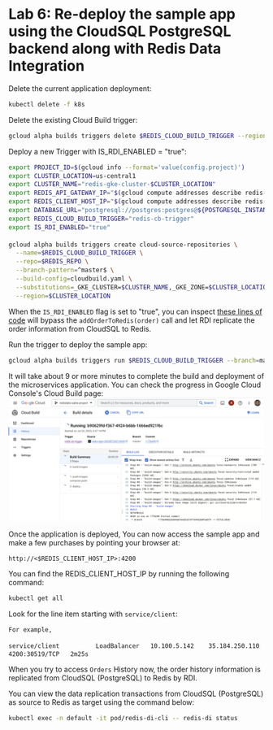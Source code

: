 # Lab 6:  Re-deploy the sample app using the CloudSQL PostgreSQL backend along with Redis Data Integration

Delete the current application deployment:
```bash
kubectl delete -f k8s
```

Delete the existing Cloud Build trigger:
```bash
gcloud alpha builds triggers delete $REDIS_CLOUD_BUILD_TRIGGER --region=$CLUSTER_LOCATION
```
          
Deploy a new Trigger with IS_RDI_ENABLED = "true":
```bash
export PROJECT_ID=$(gcloud info --format='value(config.project)')
export CLUSTER_LOCATION=us-central1
export CLUSTER_NAME="redis-gke-cluster-$CLUSTER_LOCATION"
export REDIS_API_GATEWAY_IP="$(gcloud compute addresses describe redis-api-gateway-ip --region=us-central1 --format='value(address)')"
export REDIS_CLIENT_HOST_IP="$(gcloud compute addresses describe redis-client-host-ip --region=us-central1 --format='value(address)')"
export DATABASE_URL="postgresql://postgres:postgres@${POSTGRESQL_INSTANCE_IP}:5432/dbFashion?schema=public"
export REDIS_CLOUD_BUILD_TRIGGER="redis-cb-trigger"
export IS_RDI_ENABLED="true"

gcloud alpha builds triggers create cloud-source-repositories \
  --name=$REDIS_CLOUD_BUILD_TRIGGER \
  --repo=$REDIS_REPO \
  --branch-pattern=^master$ \
  --build-config=cloudbuild.yaml \
  --substitutions=_GKE_CLUSTER=$CLUSTER_NAME,_GKE_ZONE=$CLUSTER_LOCATION,_API_GATEWAY_IP=$REDIS_API_GATEWAY_IP,_CLIENT_IP=$REDIS_CLIENT_HOST_IP,_REDIS_URI=$REDIS_URI,_REDIS_INSIGHT_PORT=$REDIS_INSIGHT_PORT,_DATABASE_URI=$DATABASE_URL,_IS_RDI_ENABLED=$IS_RDI_ENABLED \
  --region=$CLUSTER_LOCATION
```
When the `IS_RDI_ENABLED` flag is set to "true", you can inspect [these lines of code](https://github.com/gmflau/google-dev-day-workshop/blob/main/server/src/services/orders/src/service-impl.ts#L163-L165) will bypass the `addOrderToRedis(order)` call and let RDI replicate the order information from CloudSQL to Redis.
                   
Run the trigger to deploy the sample app:
```bash
gcloud alpha builds triggers run $REDIS_CLOUD_BUILD_TRIGGER --branch=master --region=$CLUSTER_LOCATION
```
It will take about 9 or more minutes to complete the build and deployment of the microservices application. You can check the progress in Google Cloud Console's Cloud Build page:
![Cloud Build Page](./img/cb_progress.png)
                  
Once the application is deployed, You can now access the sample app and make a few purchases by pointing your browser at:
```
http://<$REDIS_CLIENT_HOST_IP>:4200
```
You can find the REDIS_CLIENT_HOST_IP by running the following command:
```bash
kubectl get all
```
Look for the line item starting with `service/client`:
```
For example, 

service/client          LoadBalancer   10.100.5.142    35.184.250.110   4200:30519/TCP   2m25s
```
      
When you try to access `Orders` History now, the order history information is replicated from CloudSQL (PostgreSQL) to Redis by RDI. 
     
You can view the data replication transactions from CloudSQL (PostgreSQL) as source to Redis as target using the command below:
```bash
kubectl exec -n default -it pod/redis-di-cli -- redis-di status
```


